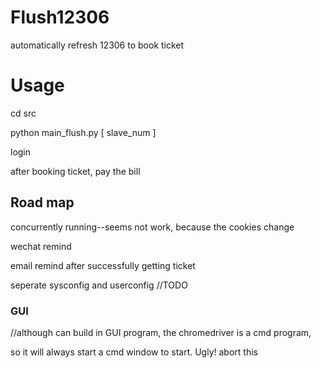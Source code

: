 # Flush12306
automatically refresh 12306 to book ticket

# Usage
cd src

python main_flush.py  [ slave_num ]

login


after booking ticket, pay the bill



## Road map
concurrently running--seems not work, because the cookies change

wechat remind

email remind after successfully getting ticket 

seperate sysconfig and userconfig //TODO

### GUI

//although can build in GUI program, the chromedriver is a cmd program,

so it will always start a cmd window to start. Ugly! abort this

